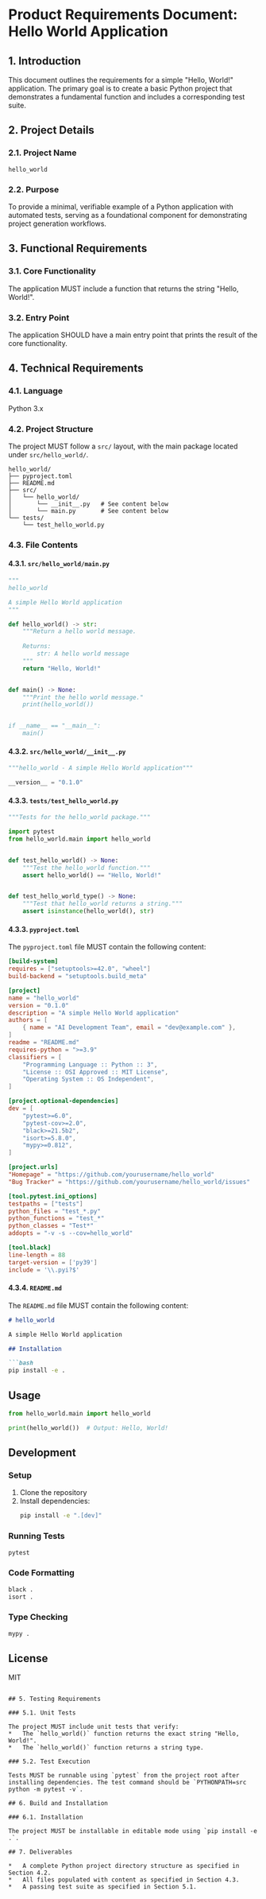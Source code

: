 # Product Requirements Document: Hello World Application

## 1. Introduction

This document outlines the requirements for a simple "Hello, World!" application. The primary goal is to create a basic Python project that demonstrates a fundamental function and includes a corresponding test suite.

## 2. Project Details

### 2.1. Project Name

`hello_world`

### 2.2. Purpose

To provide a minimal, verifiable example of a Python application with automated tests, serving as a foundational component for demonstrating project generation workflows.

## 3. Functional Requirements

### 3.1. Core Functionality

The application MUST include a function that returns the string "Hello, World!".

### 3.2. Entry Point

The application SHOULD have a main entry point that prints the result of the core functionality.

## 4. Technical Requirements

### 4.1. Language

Python 3.x

### 4.2. Project Structure

The project MUST follow a `src/` layout, with the main package located under `src/hello_world/`.

```
hello_world/
├── pyproject.toml
├── README.md
├── src/
│   └── hello_world/
│       └── __init__.py   # See content below
│       └── main.py       # See content below
└── tests/
    └── test_hello_world.py
```

### 4.3. File Contents

#### 4.3.1. `src/hello_world/main.py`

```python filename=src/hello_world/main.py
"""
hello_world

A simple Hello World application
"""

def hello_world() -> str:
    """Return a hello world message.
    
    Returns:
        str: A hello world message
    """
    return "Hello, World!"


def main() -> None:
    """Print the hello world message."
    print(hello_world())


if __name__ == "__main__":
    main()
```

#### 4.3.2. `src/hello_world/__init__.py`

```python filename=src/hello_world/__init__.py
"""hello_world - A simple Hello World application"""

__version__ = "0.1.0"
```

#### 4.3.3. `tests/test_hello_world.py`

```python filename=tests/test_hello_world.py
"""Tests for the hello_world package."""

import pytest
from hello_world.main import hello_world


def test_hello_world() -> None:
    """Test the hello_world function."""
    assert hello_world() == "Hello, World!"


def test_hello_world_type() -> None:
    """Test that hello_world returns a string."""
    assert isinstance(hello_world(), str)
```

#### 4.3.3. `pyproject.toml`

The `pyproject.toml` file MUST contain the following content:

```toml filename=pyproject.toml
[build-system]
requires = ["setuptools>=42.0", "wheel"]
build-backend = "setuptools.build_meta"

[project]
name = "hello_world"
version = "0.1.0"
description = "A simple Hello World application"
authors = [
    { name = "AI Development Team", email = "dev@example.com" },
]
readme = "README.md"
requires-python = ">=3.9"
classifiers = [
    "Programming Language :: Python :: 3",
    "License :: OSI Approved :: MIT License",
    "Operating System :: OS Independent",
]

[project.optional-dependencies]
dev = [
    "pytest>=6.0",
    "pytest-cov>=2.0",
    "black>=21.5b2",
    "isort>=5.8.0",
    "mypy>=0.812",
]

[project.urls]
"Homepage" = "https://github.com/yourusername/hello_world"
"Bug Tracker" = "https://github.com/yourusername/hello_world/issues"

[tool.pytest.ini_options]
testpaths = ["tests"]
python_files = "test_*.py"
python_functions = "test_*"
python_classes = "Test*"
addopts = "-v -s --cov=hello_world"

[tool.black]
line-length = 88
target-version = ['py39']
include = '\\.pyi?$'
```

#### 4.3.4. `README.md`

The `README.md` file MUST contain the following content:

```markdown filename=README.md
# hello_world

A simple Hello World application

## Installation

```bash
pip install -e .
```

## Usage

```python
from hello_world.main import hello_world

print(hello_world())  # Output: Hello, World!
```

## Development

### Setup

1. Clone the repository
2. Install dependencies:
   ```bash
   pip install -e ".[dev]"
   ```

### Running Tests

```bash
pytest
```

### Code Formatting

```bash
black .
isort .
```

### Type Checking

```bash
mypy .
```

## License

MIT
```

## 5. Testing Requirements

### 5.1. Unit Tests

The project MUST include unit tests that verify:
*   The `hello_world()` function returns the exact string "Hello, World!".
*   The `hello_world()` function returns a string type.

### 5.2. Test Execution

Tests MUST be runnable using `pytest` from the project root after installing dependencies. The test command should be `PYTHONPATH=src python -m pytest -v`.

## 6. Build and Installation

### 6.1. Installation

The project MUST be installable in editable mode using `pip install -e .`.

## 7. Deliverables

*   A complete Python project directory structure as specified in Section 4.2.
*   All files populated with content as specified in Section 4.3.
*   A passing test suite as specified in Section 5.1.
